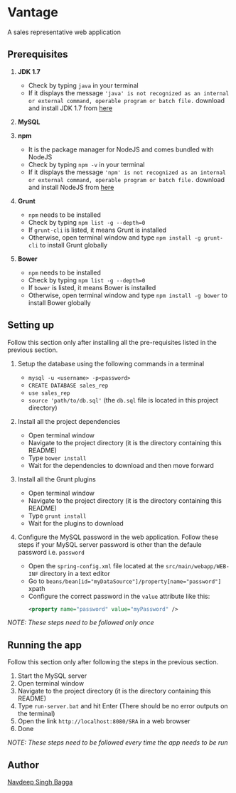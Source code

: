 Vantage
=======

A sales representative web application


Prerequisites
-------------

1. __JDK 1.7__
    + Check by typing `java` in your terminal
    + If it displays the message `'java' is not recognized as an internal or external command, operable program or batch file.` download and install JDK 1.7 from [here](http://www.oracle.com/technetwork/java/javase/downloads/jdk7-downloads-1880260.html "JDK 1.7")

2. __MySQL__

3. __npm__
    + It is the package manager for NodeJS and comes bundled with NodeJS
    + Check by typing `npm -v` in your terminal
    + If it displays the message `'npm' is not recognized as an internal or external command, operable program or batch file.` download and install NodeJS from [here](http://nodejs.org "NodeJS")

4. __Grunt__
    + `npm` needs to be installed
    + Check by typing `npm list -g --depth=0`
    + If `grunt-cli` is listed, it means Grunt is installed
    + Otherwise, open terminal window and type `npm install -g grunt-cli` to install Grunt globally

5. __Bower__
    + `npm` needs to be installed
    + Check by typing `npm list -g --depth=0`
    + If `bower` is listed, it means Bower is installed
    + Otherwise, open terminal window and type `npm install -g bower` to install Bower globally



Setting up
-----------

Follow this section only after installing all the pre-requisites listed in the previous section.

1. Setup the database using the following commands in a terminal

    - `mysql -u <username> -p<password>`
    - `CREATE DATABASE sales_rep`
    - `use sales_rep`
    - `source 'path/to/db.sql'` (the `db.sql` file is located in this project directory)

2. Install all the project dependencies

    - Open terminal window
    - Navigate to the project directory (it is the directory containing this README)
    - Type `bower install`
    - Wait for the dependencies to download and then move forward

3. Install all the Grunt plugins

    - Open terminal window
    - Navigate to the project directory (it is the directory containing this README)
    - Type `grunt install`
    - Wait for the plugins to download

4. Configure the MySQL password in the web application. Follow these steps if your MySQL server password is other than the defaule password i.e. `password`

    - Open the `spring-config.xml` file located at the `src/main/webapp/WEB-INF` directory in a text editor
    - Go to `beans/bean[id="myDataSource"]/property[name="password"]` xpath
    - Configure the correct password in the `value` attribute like this:
        ```xml
        <property name="password" value="myPassword" />
        ```

_NOTE: These steps need to be followed only once_


Running the app
---------------

Follow this section only after following the steps in the previous section.

1. Start the MySQL server
2. Open terminal window
3. Navigate to the project directory (it is the directory containing this README)
4. Type `run-server.bat` and hit Enter (There should be no error outputs on the terminal)
5. Open the link `http://localhost:8080/SRA` in a web browser
6. Done

_NOTE: These steps need to be followed every time the app needs to be run_


Author
------
[Navdeep Singh Bagga](mailto:navdeepb3191@gmail.com "navdeepb3191@gmail.com")